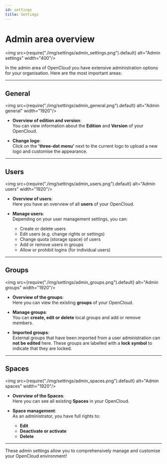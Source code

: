 ```yaml
---
id: settings
title: Settings
---
```

# Admin area overview 

<img src={require("./img/settings/admin_settings.png").default} alt="Admin settings" width="400"/>


In the admin area of OpenCloud you have extensive administration options for your organisation. Here are the most important areas:

---

## General

<img src={require("./img/settings/admin_general.png").default} alt="Admin general" width="1920"/>

- **Overview of edition and version**:  
   You can view information about the **Edition** and **Version** of your OpenCloud.
  
- **Change logo**:  
   Click on the **'three-dot menu’** next to the current logo to upload a new logo and customise the appearance.

---

## Users

<img src={require("./img/settings/admin_users.png").default} alt="Admin users" width="1920"/>

- **Overview of users**:  
   Here you have an overview of all **users** of your OpenCloud.

- **Manage users**:  
   Depending on your user management settings, you can:
    - Create or delete users
    - Edit users (e.g. change rights or settings)
    - Change quota (storage space) of users
    - Add or remove users in groups
    - Allow or prohibit logins (for individual users)

---

## Groups

<img src={require("./img/settings/admin_groups.png").default} alt="Admin groups" width="1920"/>

- **Overview of the groups**:  
   Here you can view the existing **groups** of your OpenCloud.

- **Manage groups**:  
   You can **create, edit or delete** local groups and add or remove members.

- **Imported groups**:  
   External groups that have been imported from a user administration can **not be edited** here. These groups are labelled with a **lock symbol** to indicate that they are locked.

---

## Spaces

<img src={require("./img/settings/admin_spaces.png").default} alt="Admin spaces" width="1920"/>

- **Overview of the Spaces**:  
   Here you can see all existing **Spaces** in your OpenCloud.

- **Space management**:  
   As an administrator, you have full rights to:
    - **Edit**
    - **Deactivate or activate**
    - **Delete**
    
---

These admin settings allow you to comprehensively manage and customise your OpenCloud environment!

